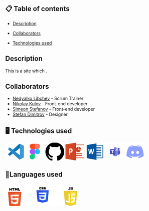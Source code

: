 ## 📋 Table of contents  
 - [Description](#description)

 - [Collaborators](#collaborators)
 - [Technologies used](#technologies)
 
##  Description <a name="description"></a>
This is a site which .
 
##  Collaborators  <a name="collaborators"></a>
- [Nedyalko Libchev](https://github.com/NNLibchev22) - Scrum Trainer
- [Nikolay Kulov](https://github.com/NGKulov22) - Front-end developer 
- [Simeon Stefanov](https://github.com/SSStefanov2223) - Front-end developer
- [Stefan Dimitrov](https://github.com/SDDimitrov22) - Designer

## 🖥️ Technologies used <a name="technologies"></a>
<a href="https://github.com/"><img src="/Images/logos/VS code.png" alt="VS code Icon" width="60"/></a>
<a href="https://github.com/"><img src="/Images/logos/figma.png" alt="Figma Icon" width="60"/></a>
<a href="https://github.com/"><img src="/Images/logos/github.png" alt="Github Icon" width="60"/></a>
<a href="https://github.com/"><img src="/Images/logos/powerpoint.png" alt="PowerPoint Icon" width="60"/></a>
<a href="https://github.com/"><img src="/Images/logos/word.png" alt="Word Icon" width="60"/></a>
<a href="https://github.com/"><img src="/Images/logos/teams.png" alt="Teams Icon" width="60"/></a>
<a href="https://github.com/"><img src="/Images/logos/discord.png" alt="Discord Icon" width="60"/></a>
##  🔡Languages used
 <a href="https://github.com/"><img src="/Images/logos/HTML.png" alt="HTML Icon" width="60"/></a>
 <a href="https://github.com/"><img src="/Images/logos/CSS.png" alt="CSS Icon" width="110" height="70"/></a>
  <a href="https://github.com/"><img src="/Images/logos/JS.png" alt="JS Icon" width="60"/></a>

